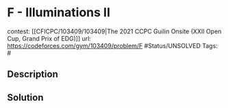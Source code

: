 # F - Illuminations II

contest: [[CFICPC/103409/103409|The 2021 CCPC Guilin Onsite (XXII Open Cup, Grand Prix of EDG)]]
url: https://codeforces.com/gym/103409/problem/F
#Status/UNSOLVED
Tags: #

## Description

## Solution


